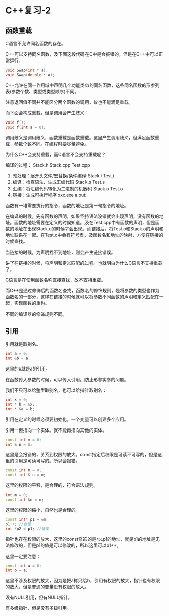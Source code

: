 # C++复习-2

## 函数重载

C语言不允许同名函数的存在。

C++可以支持同名函数，及下面这段代码在C中是会报错的，但是在C++中可以正常运行。

```cpp
void Swap(int * a);
void Swap(double * a);
```

C++允许在同一作用域中声明几个功能类似的同名函数，这些同名函数的形参列表(参数个数、类型或类型顺序)不同。

注意返回值不同并不能区分两个函数的调用，故也不能满足重载。

而下面会构成重载，但是调用会产生歧义：

```cpp
void f();
void f(int a = 0);
```

调用歧义是调用歧义，函数重载是函数重载。这里产生调用歧义，但满足函数重载，参数个数不同。在编程时要尽量避免。

为什么C++会支持重载，而C语言不会支持重载呢？

编译的过程：
Stack.h Stack.cpp Test.cpp
1. 预处理：展开头文件/宏替换/条件编译 Stack.i Test.i
2. 编译：检查语法、生成汇编代码 Stack.s Test.s
3. 汇编：将汇编代码转化为二进制的机器码 Stack.o Test.o
4. 链接：生成可执行程序 xxx.exe a.out

函数有一堆需要执行的指令，函数的地址是第一句指令的地址。

在编译的时候，先有函数的声明，如果坚持语法没错就会出现声明，没有函数的地址。函数的地址需要在定义的时候知道。及在Test.cpp中有函数的声明，但是函数的地址在出现Stack.o的时候才会出现。而链接后，将Test.o和Stack.o的声明和地址联系在一起。在Test.o中会有符号表，及函数名和地址的映射，方便在链接的时候查找。

当链接的时候，为声明找不到地址，则会产生链接错误。

讲了在链接的时候，将声明和定义匹配的过程。也就明白为什么C语言不支持重载了。

C语言是在使用函数名称直接查找，故不支持重载。

而C++是通过修饰后的函数名查找，函数名的修饰规则，是将参数的类型也作为函数名的一部分，这样在链接的时候就可以将参数不同函数的声明和定义匹配在一起，实现函数的重构。

不同的编译器的修饰规则不同。

## 引用

引用就是取别名。

```cpp
int a = 0;
int &b = a;
```

这里的b就是a的引用。

在函数传入参数的时候，可以传入引用。防止形参实参的问题。

我们不只可以给整型取别名，也可以给指针取别名：

```cpp
int x = 0;
int * b = &x;
int * &a = b;
```

引用在定义的时候必须要初始化，一个变量可以创建多个应用。

引用一但指向一个实体。就不能再指向其他的实体。

```cpp
const int m = 0;
int & n = m;
```

这里是会报错的，关系到权限的放大。const指定后权限是可读不可写的，但是这里的引用是可读可写的。所以会报错。

```cpp
const int m = 0;
const int & n = m;
```

这里的权限的平移，是合理的，符合语法规则。

```cpp
int m = 0;
const int &n = m;
```

这里的权限的缩小，自然也是合理的。

```cpp
const int* p1 = &m;
p1++; //合理
int *p2 = p1; //错误
```

指针也存在权限的放大，这里的const修饰的是`*p1`p1的地址，就是p1的地址是无法修改的，但是p1的值是可以修改的，所以这里可以p1++。

这里一定要注意：

```cpp
const int a = 0;
int b = a;
```

这里不涉及权限的放大，因为是把a拷贝给b，引用有权限的放大，指针也有权限的放大，但是普通的变量没有权限的放大。

没有NULL引用，但有NULL指针。

有多级指针，但是没有多级引用。


